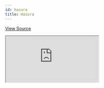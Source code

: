 ```yaml
---
id: hasura
title: Hasura
---
```


[View Source](https://github.com/pankod/refine/tree/master/examples/dataProvider/hasura)

<iframe src="https://codesandbox.io/embed/refine-hasura-example-sx3mo?autoresize=1&fontsize=14&theme=dark&view=preview"
     style={{width: "100%", height:"80vh", border: "0px", borderRadius: "8px", overflow:"hidden"}}
     title="refine-hasura-example"
     allow="accelerometer; ambient-light-sensor; camera; encrypted-media; geolocation; gyroscope; hid; microphone; midi; payment; usb; vr; xr-spatial-tracking"
     sandbox="allow-forms allow-modals allow-popups allow-presentation allow-same-origin allow-scripts"
   ></iframe>